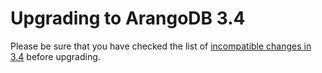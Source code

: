 Upgrading to ArangoDB 3.4
=========================

Please be sure that you have checked the list of [incompatible changes in 3.4](../../ReleaseNotes/UpgradingChanges34.md)
before upgrading.

